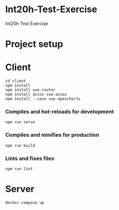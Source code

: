 # Int20h-Test-Exercise
Int20h Test Exercise


# Project setup
# Client
```
cd client
npm install
npm install vue-router
npm install axios vue-axios
npm install --save vue-apexcharts
```

### Compiles and hot-reloads for development
```
npm run serve
```

### Compiles and minifies for production
```
npm run build
```

### Lints and fixes files
```
npm run lint
```

# Server
```
docker-compose up
```
